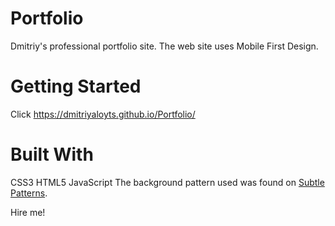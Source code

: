 Portfolio
==========
Dmitriy's professional portfolio site. The web site uses Mobile First Design. 

Getting Started
===============
Click https://dmitriyaloyts.github.io/Portfolio/

Built With
==========
CSS3
HTML5
JavaScript
The background pattern used was found on [Subtle Patterns](https://subtlepatterns.com/). 

Hire me!